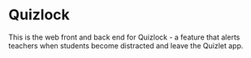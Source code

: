# Quizlock
This is the web front and back end for Quizlock - a feature that alerts teachers when students become distracted and leave the Quizlet app.
